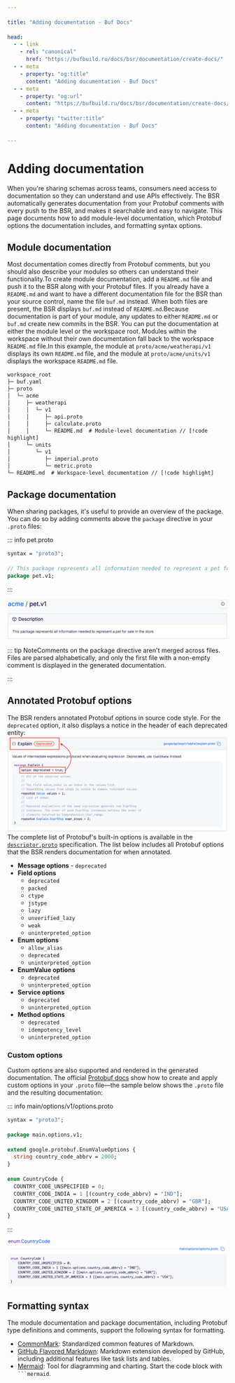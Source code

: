 ```yaml
---

title: "Adding documentation - Buf Docs"

head:
  - - link
    - rel: "canonical"
      href: "https://bufbuild.ru/docs/bsr/documentation/create-docs/"
  - - meta
    - property: "og:title"
      content: "Adding documentation - Buf Docs"
  - - meta
    - property: "og:url"
      content: "https://bufbuild.ru/docs/bsr/documentation/create-docs/"
  - - meta
    - property: "twitter:title"
      content: "Adding documentation - Buf Docs"

---
```


# Adding documentation

When you're sharing schemas across teams, consumers need access to documentation so they can understand and use APIs effectively. The BSR automatically generates documentation from your Protobuf comments with every push to the BSR, and makes it searchable and easy to navigate. This page documents how to add module-level documentation, which Protobuf options the documentation includes, and formatting syntax options.

## Module documentation

Most documentation comes directly from Protobuf comments, but you should also describe your modules so others can understand their functionality.To create module documentation, add a `README.md` file and push it to the BSR along with your Protobuf files. If you already have a `README.md` and want to have a different documentation file for the BSR than your source control, name the file `buf.md` instead. When both files are present, the BSR displays `buf.md` instead of `README.md`.Because documentation is part of your module, any updates to either `README.md` or `buf.md` create new commits in the BSR. You can put the documentation at either the module level or the workspace root. Modules within the workspace without their own documentation fall back to the workspace `README.md` file.In this example, the module at `proto/acme/weatherapi/v1` displays its own `README.md` file, and the module at `proto/acme/units/v1` displays the workspace `README.md` file.

```text
workspace_root
├─ buf.yaml
├─ proto
│  └─ acme
│     ├─ weatherapi
│     │  └─ v1
│     │     ├─ api.proto
│     │     ├─ calculate.proto
│     │     └─ README.md  # Module-level documentation // [!code highlight]
│     └─ units
│        └─ v1
│           ├─ imperial.proto
│           └─ metric.proto
└─ README.md  # Workspace-level documentation // [!code highlight]
```

## Package documentation

When sharing packages, it's useful to provide an overview of the package. You can do so by adding comments above the `package` directive in your `.proto` files:

::: info pet.proto

```protobuf
syntax = "proto3";

// This package represents all information needed to represent a pet for sale in the store.
package pet.v1;
```

:::

![Package docs](../../../images/bsr/docs-package.png)

::: tip NoteComments on the package directive aren't merged across files. Files are parsed alphabetically, and only the first file with a non-empty comment is displayed in the generated documentation.

:::

## Annotated Protobuf options

The BSR renders annotated Protobuf options in source code style. For the `deprecated` option, it also displays a notice in the header of each deprecated entity:![Deprecation notice](../../../images/bsr/docs-deprecated-source.png)The complete list of Protobuf's built-in options is available in the [`descriptor.proto`](https://github.com/protocolbuffers/protobuf/blob/main/src/google/protobuf/descriptor.proto#L431) specification. The list below includes all Protobuf options that the BSR renders documentation for when annotated.

- **Message options** - `deprecated`
- **Field options**
  - `deprecated`
  - `packed`
  - `ctype`
  - `jstype`
  - `lazy`
  - `unverified_lazy`
  - `weak`
  - `uninterpreted_option`
- **Enum options**
  - `allow_alias`
  - `deprecated`
  - `uninterpreted_option`
- **EnumValue options**
  - `deprecated`
  - `uninterpreted_option`
- **Service options**
  - `deprecated`
  - `uninterpreted_option`
- **Method options**
  - `deprecated`
  - `idempotency_level`
  - `uninterpreted_option`

### Custom options

Custom options are also supported and rendered in the generated documentation. The official [Protobuf docs](https://protobuf.dev/programming-guides/proto3/#customoptions) show how to create and apply custom options in your `.proto` file—the sample below shows the `.proto` file and the resulting documentation:

::: info main/options/v1/options.proto

```protobuf
syntax = "proto3";

package main.options.v1;

extend google.protobuf.EnumValueOptions {
  string country_code_abbrv = 2000;
}

enum CountryCode {
  COUNTRY_CODE_UNSPECIFIED = 0;
  COUNTRY_CODE_INDIA = 1 [(country_code_abbrv) = "IND"];
  COUNTRY_CODE_UNITED_KINGDOM = 2 [(country_code_abbrv) = "GBR"];
  COUNTRY_CODE_UNITED_STATE_OF_AMERICA = 3 [(country_code_abbrv) = "USA"];
}
```

:::

![Enum docs](../../../images/bsr/docs-generated-enum.png)

## Formatting syntax

The module documentation and package documentation, including Protobuf type definitions and comments, support the following syntax for formatting.

- [CommonMark](https://commonmark.org/help/): Standardized common features of Markdown.
- [GitHub Flavored Markdown](https://github.github.com/gfm/): Markdown extension developed by GitHub, including additional features like task lists and tables.
- [Mermaid](https://mermaid.js.org/intro/syntax-reference.html): Tool for diagramming and charting. Start the code block with ` ```mermaid `.
